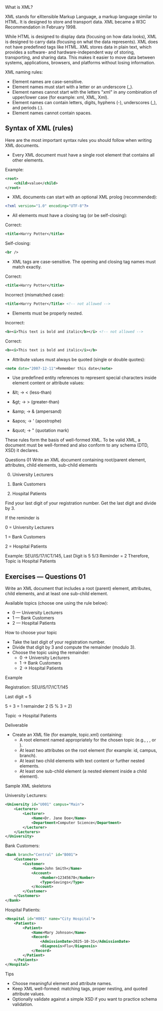 What is XML?

XML stands for eXtensible Markup Language, a markup language similar to HTML. It is
designed to store and transport data. XML became a W3C Recommendation in February 1998.

While HTML is designed to display data (focusing on how data looks), XML is designed to
carry data (focusing on what the data represents). XML does not have predefined tags like
HTML. XML stores data in plain text, which provides a software- and hardware-independent
way of storing, transporting, and sharing data. This makes it easier to move data between
systems, applications, browsers, and platforms without losing information.

XML naming rules:

- Element names are case-sensitive.
- Element names must start with a letter or an underscore (_).
- Element names cannot start with the letters "xml" in any combination of upper/lower case (for example: xml, XML, Xml).
- Element names can contain letters, digits, hyphens (-), underscores (_), and periods (.).
- Element names cannot contain spaces.

## Syntax of XML (rules)

Here are the most important syntax rules you should follow when writing XML documents.

- Every XML document must have a single root element that contains all other elements.

Example:

```xml
<root>
    <child>value</child>
</root>
```

- XML documents can start with an optional XML prolog (recommended):

```xml
<?xml version="1.0" encoding="UTF-8"?>
```

- All elements must have a closing tag (or be self-closing):

Correct:

```xml
<title>Harry Potter</title>
```

Self-closing:

```xml
<br />
```

- XML tags are case-sensitive. The opening and closing tag names must match exactly.

Correct:

```xml
<title>Harry Potter</title>
```

Incorrect (mismatched case):

```xml
<title>Harry Potter</Title> <!-- not allowed -->
```

- Elements must be properly nested.

Incorrect:

```xml
<b><i>This text is bold and italic</b></i> <!-- not allowed -->
```

Correct:

```xml
<b><i>This text is bold and italic</i></b>
```

- Attribute values must always be quoted (single or double quotes):

```xml
<note date="2007-12-11">Remember this date</note>
```

- Use predefined entity references to represent special characters inside element content or attribute values:

- &amp;lt;  →  &lt;  (less-than)
- &amp;gt;  →  &gt;  (greater-than)
- &amp;amp; →  &amp;  (ampersand)
- &amp;apos; →  '  (apostrophe)
- &amp;quot; →  "  (quotation mark)

These rules form the basis of well-formed XML. To be valid XML, a document must be well-formed and also conform to any schema (DTD, XSD) it declares.


Questions 01
Write an XML document containing root/parent element, attributes, child elements, sub-child elements

0. University Lecturers

1. Bank Customers

2. Hospital Patients

Find your last digit of your registration number. Get the last digit and divide by 3.

If the reminder is

0 = University Lecturers

1 = Bank Customers

2 = Hospital Patients

Example: SEU/IS/17/ICT/145, Last Digit is 5 5/3 Reminder = 2 Therefore, Topic is Hospital Patients

## Exercises — Questions 01

Write an XML document that includes a root (parent) element, attributes, child elements, and at least one sub-child element.

Available topics (choose one using the rule below):

- 0 — University Lecturers
- 1 — Bank Customers
- 2 — Hospital Patients

How to choose your topic

- Take the last digit of your registration number.
- Divide that digit by 3 and compute the remainder (modulo 3).
- Choose the topic using the remainder:
  - 0 → University Lecturers
  - 1 → Bank Customers
  - 2 → Hospital Patients

Example

Registration: SEU/IS/17/ICT/145

Last digit = 5

5 ÷ 3 = 1 remainder 2 (5 % 3 = 2)

Topic → Hospital Patients

Deliverable

- Create an XML file (for example, topic.xml) containing:
  - A root element named appropriately for the chosen topic (e.g., <University>, <Bank>, or <Hospital>).
  - At least two attributes on the root element (for example: id, campus, branch).
  - At least two child elements with text content or further nested elements.
  - At least one sub-child element (a nested element inside a child element).

Sample XML skeletons

University Lecturers:

```xml
<University id="U001" campus="Main">
    <Lecturers>
        <Lecturer>
            <Name>Dr. Jane Doe</Name>
            <Department>Computer Science</Department>
        </Lecturer>
    </Lecturers>
</University>
```

Bank Customers:

```xml
<Bank branch="Central" id="B001">
    <Customers>
        <Customer>
            <Name>John Smith</Name>
            <Account>
                <Number>12345678</Number>
                <Type>Savings</Type>
            </Account>
        </Customer>
    </Customers>
</Bank>
```

Hospital Patients:

```xml
<Hospital id="H001" name="City Hospital">
    <Patients>
        <Patient>
            <Name>Mary Johnson</Name>
            <Record>
                <AdmissionDate>2025-10-31</AdmissionDate>
                <Diagnosis>Flu</Diagnosis>
            </Record>
        </Patient>
    </Patients>
</Hospital>
```

Tips

- Choose meaningful element and attribute names.
- Keep XML well-formed: matching tags, proper nesting, and quoted attribute values.
- Optionally validate against a simple XSD if you want to practice schema validation.
